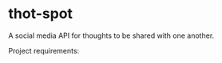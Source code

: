 # thot-spot
A social media API for thoughts to be shared with one another. 


Project requirements:

